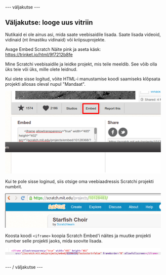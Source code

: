 \--- väljakutse \---

## Väljakutse: looge uus vitriin

Nutikaid ei ole ainus asi, mida saate veebisaidile lisada. Saate lisada videoid, vidinaid (nt ilmastiku vidinaid) või kriipsuprojekte.

Avage Embed Scratch Näite pink ja aseta käsk: <https://trinket.io/html/9f7212b8fe>

Mine Scratchi veebisaidile ja leidke projekt, mis teile meeldib. See võib olla üks teie või üks, mille olete leidnud.

Kui olete sisse logitud, võite HTML-i manustamise koodi saamiseks klõpsata projekti allosas oleval nupul "Mandaat".

![ekraanipilt](images/scratch-embed.png)

Kui te pole sisse loginud, siis otsige oma veebiaadressis Scratchi projekti numbrit.

![ekraanipilt](images/scratch-project-number.png)

Koosta koodi `<iframe>` koopia Scratch Embed'i näites ja muutke projekti number selle projekti jaoks, mida soovite lisada.

![ekraanipilt](images/scratch-iframe.png)

\--- / väljakutse \---